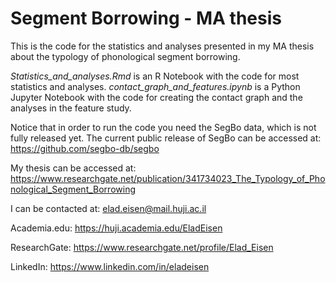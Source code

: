 # Segment Borrowing - MA thesis
This is the code for the statistics and analyses presented in my MA thesis about the typology of phonological segment borrowing.

*Statistics_and_analyses.Rmd* is an R Notebook with the code for most statistics and analyses.
*contact_graph_and_features.ipynb* is a Python Jupyter Notebook with the code for creating the contact graph and the analyses in the feature study.

Notice that in order to run the code you need the SegBo data, which is not fully released yet.
The current public release of SegBo can be accessed at: https://github.com/segbo-db/segbo

My thesis can be accessed at: https://www.researchgate.net/publication/341734023_The_Typology_of_Phonological_Segment_Borrowing

I can be contacted at: elad.eisen@mail.huji.ac.il

Academia.edu: https://huji.academia.edu/EladEisen

ResearchGate: https://www.researchgate.net/profile/Elad_Eisen

LinkedIn: https://www.linkedin.com/in/eladeisen
